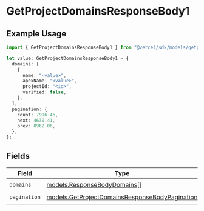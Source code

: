 # GetProjectDomainsResponseBody1

## Example Usage

```typescript
import { GetProjectDomainsResponseBody1 } from "@vercel/sdk/models/getprojectdomainsop.js";

let value: GetProjectDomainsResponseBody1 = {
  domains: [
    {
      name: "<value>",
      apexName: "<value>",
      projectId: "<id>",
      verified: false,
    },
  ],
  pagination: {
    count: 7996.46,
    next: 4630.41,
    prev: 8962.06,
  },
};
```

## Fields

| Field                                                                                                  | Type                                                                                                   | Required                                                                                               | Description                                                                                            |
| ------------------------------------------------------------------------------------------------------ | ------------------------------------------------------------------------------------------------------ | ------------------------------------------------------------------------------------------------------ | ------------------------------------------------------------------------------------------------------ |
| `domains`                                                                                              | [models.ResponseBodyDomains](../models/responsebodydomains.md)[]                                       | :heavy_check_mark:                                                                                     | N/A                                                                                                    |
| `pagination`                                                                                           | [models.GetProjectDomainsResponseBodyPagination](../models/getprojectdomainsresponsebodypagination.md) | :heavy_check_mark:                                                                                     | N/A                                                                                                    |